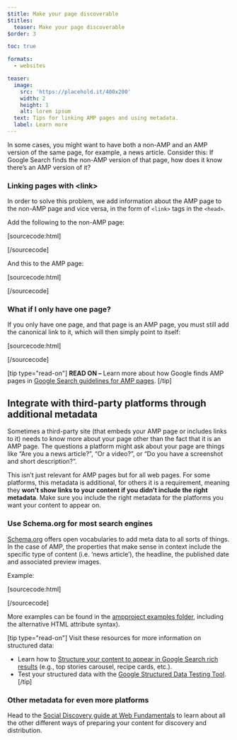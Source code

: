 ```yaml
---
$title: Make your page discoverable
$titles:
  teaser: Make your page discoverable
$order: 3

toc: true

formats:
  - websites

teaser:
  image:
    src: 'https://placehold.it/400x200'
    width: 2
    height: 1
    alt: lorem ipsum
  text: Tips for linking AMP pages and using metadata.
  label: Learn more
---
```




In some cases, you might want to have both a non-AMP and an AMP version of the same page, for example, a news article. Consider this: If Google Search finds the non-AMP version of that page, how does it know there’s an AMP version of it?

### Linking pages with &lt;link&gt;

In order to solve this problem, we add information about the AMP page to the non-AMP page and vice versa, in the form of `<link>` tags in the `<head>`.

Add the following to the non-AMP page:

[sourcecode:html]
<link rel="amphtml" href="https://www.example.com/url/to/amp/document.html">
[/sourcecode]

And this to the AMP page:

[sourcecode:html]
<link rel="canonical" href="https://www.example.com/url/to/full/document.html">
[/sourcecode]

### What if I only have one page?

If you only have one page, and that page is an AMP page, you must still add the canonical link to it, which will then simply point to itself:

[sourcecode:html]
<link rel="canonical" href="https://www.example.com/url/to/amp/document.html">
[/sourcecode]

[tip type="read-on"]
**READ ON –** Learn more about how Google finds AMP pages in [Google Search guidelines for AMP pages](https://support.google.com/webmasters/answer/6340290).
[/tip]

## Integrate with third-party platforms through additional metadata

Sometimes a third-party site (that embeds your AMP page or includes links to it) needs to know more about your page other than the fact that it is an AMP page. The questions a platform might ask about your page are things like “Are you a news article?”, “Or a video?”, or “Do you have a screenshot and short description?”.

This isn’t just relevant for AMP pages but for all web pages. For some platforms, this metadata is additional, for others it is a requirement, meaning they **won’t show links to your content if you didn’t include the right metadata**. Make sure you include the right metadata for the platforms you want your content to appear on.

### Use Schema.org for most search engines

[Schema.org](http://schema.org/) offers open vocabularies to add meta data to all sorts of things. In the case of AMP, the properties that make sense in context include the specific type of content (i.e. ‘news article’), the headline, the published date and associated preview images.

Example:

[sourcecode:html]
<script type="application/ld+json">
  {
    "@context": "http://schema.org",
    "@type": "NewsArticle",
    "mainEntityOfPage": "http://cdn.ampproject.org/article-metadata.html",
    "headline": "Lorem Ipsum",
    "datePublished": "1907-05-05T12:02:41Z",
    "dateModified": "1907-05-05T12:02:41Z",
    "description": "The Catiline Orations continue to beguile engineers and designers alike -- but can it stand the test of time?",
    "author": {
      "@type": "Person",
      "name": "Jordan M Adler"
    },
    "publisher": {
      "@type": "Organization",
      "name": "Google",
      "logo": {
        "@type": "ImageObject",
        "url": "http://cdn.ampproject.org/logo.jpg",
        "width": 600,
        "height": 60
      }
    },
    "image": {
      "@type": "ImageObject",
      "url": "http://cdn.ampproject.org/leader.jpg",
      "height": 2000,
      "width": 800
    }
  }
</script>
[/sourcecode]

More examples can be found in the [ampproject examples folder](https://github.com/ampproject/amphtml/tree/master/examples/metadata-examples), including the alternative HTML attribute syntax).

[tip type="read-on"]
Visit these resources for more information on structured data:

* Learn how to [Structure your content to appear in Google Search rich results](https://developers.google.com/search/docs/guides/mark-up-content) (e.g., top stories carousel, recipe cards, etc.).
* Test your structured data with the [Google Structured Data Testing Tool](https://developers.google.com/structured-data/testing-tool/).
[/tip]

### Other metadata for even more platforms

Head to the [Social Discovery guide at Web Fundamentals](https://developers.google.com/web/fundamentals/discovery-and-monetization/social-discovery/) to learn about all the other different ways of preparing your content for discovery and distribution.
